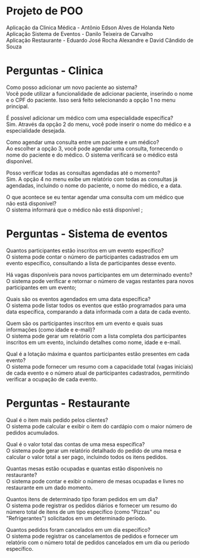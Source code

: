 # Projeto de POO
 Aplicação da Clinica Médica - Antônio Edson Alves de Holanda Neto <BR>
 Aplicação Sistema de Eventos - Danilo Teixeira de Carvalho <BR>
 Aplicação Restaurante - Eduardo José Rocha Alexandre e David Cândido de Souza <BR>

# Perguntas - Clinica
Como posso adicionar um novo paciente ao sistema? <BR>
Você pode utilizar a funcionalidade de adicionar paciente, inserindo o nome e o CPF do paciente. Isso será feito selecionando a opção 1 no menu principal.<BR>

É possível adicionar um médico com uma especialidade específica? <BR>
Sim. Através da opção 2 do menu, você pode inserir o nome do médico e a especialidade desejada. <BR>

Como agendar uma consulta entre um paciente e um médico? <BR>
Ao escolher a opção 3, você pode agendar uma consulta, fornecendo o nome do paciente e do médico. O sistema verificará se o médico está disponível. <BR>

Posso verificar todas as consultas agendadas até o momento? <BR>
Sim. A opção 4 no menu exibe um relatório com todas as consultas já agendadas, incluindo o nome do paciente, o nome do médico, e a data. <BR>

O que acontece se eu tentar agendar uma consulta com um médico que não está disponível? <BR>
O sistema informará que o médico não está disponível ; <BR>

# Perguntas - Sistema de eventos
Quantos participantes estão inscritos em um evento específico? <BR>
O sistema pode contar o número de participantes cadastrados em um evento específico, consultando a lista de participantes desse evento. <BR>

Há vagas disponíveis para novos participantes em um determinado evento?<BR>
O sistema pode verificar e retornar o número de vagas restantes para novos participantes em um evento;<BR>

Quais são os eventos agendados em uma data específica?<BR>
O sistema pode listar todos os eventos que estão programados para uma data específica, comparando a data informada com a data de cada evento.<BR>

Quem são os participantes inscritos em um evento e quais suas informações (como idade e e-mail)?<BR>
O sistema pode gerar um relatório com a lista completa dos participantes inscritos em um evento, incluindo detalhes como nome, idade e e-mail.<BR>

Qual é a lotação máxima e quantos participantes estão presentes em cada evento?<BR>
O sistema pode fornecer um resumo com a capacidade total (vagas iniciais) de cada evento e o número atual de participantes cadastrados, permitindo verificar a ocupação de cada evento.<BR>

# Perguntas - Restaurante

Qual é o item mais pedido pelos clientes? <BR>
O sistema pode calcular e exibir o item do cardápio com o maior número de pedidos acumulados.<BR>

Qual é o valor total das contas de uma mesa específica?<BR>
O sistema pode gerar um relatório detalhado do pedido de uma mesa e calcular o valor total a ser pago, incluindo todos os itens pedidos.<BR>

Quantas mesas estão ocupadas e quantas estão disponíveis no restaurante?<BR>
O sistema pode contar e exibir o número de mesas ocupadas e livres no restaurante em um dado momento.<BR>

Quantos itens de determinado tipo foram pedidos em um dia?<BR>
O sistema pode registrar os pedidos diários e fornecer um resumo do número total de itens de um tipo específico (como "Pizzas" ou "Refrigerantes") solicitados em um determinado período.<BR>

Quantos pedidos foram cancelados em um dia específico? <BR>
O sistema pode registrar os cancelamentos de pedidos e fornecer um relatório com o número total de pedidos cancelados em um dia ou período específico.<BR>

